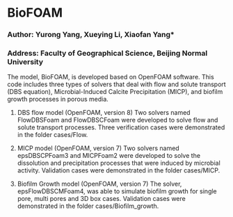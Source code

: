 # BioFOAM
### Author: Yurong Yang, Xueying Li, Xiaofan Yang*
### Address: Faculty of Geographical Science, Beijing Normal University

The model, BioFOAM, is developed based on OpenFOAM software. This code includes three types of solvers that deal with flow and solute transport (DBS equation), Microbial-Induced Calcite Precipitation (MICP), and biofilm growth processes in porous media. 

1. DBS flow model (OpenFOAM, version 8)
Two solvers named FlowDBSFoam and FlowDBSCFoam were developed to solve flow and solute transport processes. Three verification cases were demonstrated in the folder cases/Flow.

2. MICP model (OpenFOAM, version 7)
Two solvers named epsDBSCPFoam3 and MICPFoam2 were developed to solve the dissolution and precipitation processes that were induced by microbial activity. Validation cases were demonstrated in the folder cases/MICP.

3. Biofilm Growth model (OpenFOAM, version 7)
The solver, epsFlowDBSCMFoam4, was able to simulate biofilm growth for single pore, multi pores and 3D box cases. Validation cases were demonstrated in the folder cases/Biofilm_growth.
